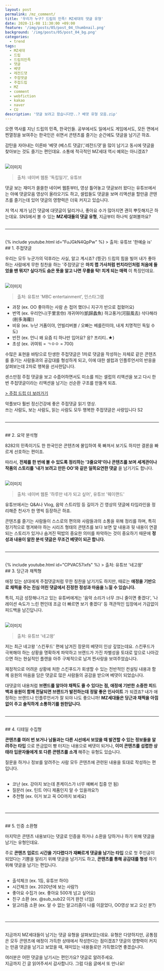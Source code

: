 ```yaml
---
layout: post
permalink: /mz_comment/
title: '우리가 누구? 드립의 민족! MZ세대의 댓글 유형'
date: 2020-11-08 11:30:00 +09:00
feature: '/img/posts/05/post_04_thumbnail.png'
background: '/img/posts/05/post_04_bg.png'
categories:
  - trend
tags:
  - MZ세대
  - 드립
  - 드립의민족
  - 댓글
  - 베댓
  - 레전드댓
  - 주접댓글
  - 주접드립
  - MZ
  - comment
  - webfiction
  - kakao
  - naver
  - CU
description: '댓글 보려고 왔습니다만..? 베댓 유형 모음.zip'
---
```


오랜 역사를 지닌 드립의 민족, 한국인들. 공부에서도 일에서도 게임에서도, 모든 면에서 찐열정을 보여주는 한국인은 쉬면서 콘텐츠를 즐기는 순간에도 댓글을 남기곤 하죠. <br>

감탄을 자아내는 이른바 '베댓 (베스트 댓글)','레전드댓'을 많이 남기고 동시에 댓글을 찾아보는 것도 즐기는 편인데요. 소통에 적극적인 MZ세대 역시 예외는 아니겠죠? <br><br>

![이미지](/img/posts/05/01.jpg)
> 출처: 네이버 웹툰 '독립일기', 유튜브

댓글 보는 재미가 쏠쏠한 네이버 웹툰부터, 영상 틀어놓고 댓글보러 왔다는 유튜브에서는 아예 댓글모음 영상이 올라오기도 하고, 셀럽들도 댓글을 보며 리액션을 할만큼 콘텐츠를 즐기는데 있어 댓글의 영향력은 더욱 커지고 있습니다. <br>

저 역시 제가 남긴 댓글에 대댓글이 달리거나, 좋아요 수가 많아지면 괜히 뿌듯해지곤 하는데요. SNS에서 볼 수 있는 **MZ세대들의 댓글 유형**, 지금부터 하나씩 살펴볼까요? <br><br>

---

<br>
{% include youtube.html id="FuJGkN4QpPw" %}
> 출처: 유튜브 '한예슬 is'

<br>
## 1. 주접댓글

우리는 모두 누군가의 덕후라는 사실, 알고 계시죠? (찡긋) 드립의 힘을 빌어 내가 좋아하는 사람에게 무한 칭찬을 하는 '주접댓글'은 **마치 랩 가사처럼 펀치라인처럼 처음에 들었을 땐 뭐지? 싶다가도 숨은 뜻을 알고 나면 무릎을 탁! 치게 되는 매력** 이 특징인데요. <br><br>

![이미지](/img/posts/05/02.jpg)
> 출처: 유튜브 'MBC entertainment', 인스타그램

* 과장 (ex. OO 좋아하는 사람 손 접어 했더니 지구가 반으로 접혔어요)
* 번역 (ex. 우리언니(于里言你) 개귀여어(凱歸蠡魚) 하고풍거(河鼓風去) 삭다해라(削多海蘿))
* 비유 (ex. 누난 거품이야, 언빌리버블 / 오빠는 베를린이야, 내게 치명적인 독일 수도)
* 반전 (ex. 언니 왜 요즘 티 하나만 입어요? 응? 프리티..★)
* 초성 (ex. 귀여워 = ㄱㅇㅇ = 700)

수많은 표현을 바탕으로 탄생한 주접댓글은 1차로 댓글을 작성하는 자체로 같은 콘텐츠를 즐기는 사람들과의 공감대를 형성하게 되고, 이에 대한 셀럽과 인플루언서의 반응을 살펴보는데 2차로 행복을 선사한답니다. <br>

센스만점 주접 댓글을 보고 수줍어하면서도 미소를 띄는 셀럽의 리액션을 보고 다시 한 번 주접댓글이라는 리액션을 남기는 선순환 구조를 만들게 되죠. <br>

[> 주접 드립 더 보러가기](https://namu.wiki/w/%EC%A3%BC%EC%A0%91%20%EB%93%9C%EB%A6%BD?from=%EC%A3%BC%EC%A0%91%20%EB%8C%93%EA%B8%80)

악플보다 훨씬 정신건강에 좋은 주접댓글 읽기 영상. <br>
쓰는 사람도, 보는 사람도, 읽는 사람도 모두 행복한 주접댓글은 사랑입니다 S2 <br><br>

---

<br>
## 2. 요약 분석형

8282의 민족이기도 한 한국인은 콘텐츠에 몰입하여 푹 빠져서 보기도 하지만 결론을 빠르게 선호하는 편이죠. <br>

따라서, **전체를 한 번에 볼 수 있도록 정리하는 '3줄요약'이나 콘텐츠를 보며 세계관이나 작품의 스토리를 '내가 보려고 만든 OO'와 같은 일목요연한 댓글** 을 남기기도 합니다. <br><br>

![이미지](/img/posts/05/03.jpg)
> 출처: 네이버 웹툰 '하루만 네가 되고 싶어', 유튜브 '웨이랜드'

유튜브에서는 Q&A나 Vlog, 음악 스트리밍 등 길이가 긴 영상의 댓글에 타임라인을 정리해준 천사가 한 명씩 등장하곤 하죠. <br>

콘텐츠를 즐기는 사람들이 스스로의 편의와 사람들과의 소통을 위해 정리를 하며, 특히 정기적으로 챙겨봐야 하는 시리즈 형태의 콘텐츠를 보다 보면 앞 내용과 뒷 내용이 연결되는 스토리가 있거나 숨겨진 떡밥의 중요한 의미를 파악하는 것이 중요하기 때문에 **정성과 내용이 알찬 분석 댓글은 무조건 베댓이 되곤 합니다.** <br><br>

---

<br>
{% include youtube.html id="CPVAC57ixfs" %}
> 출처: 유튜브 '네고왕'

<br>
## 3. 당근과 채찍형

애정 있는 상대에게 주접댓글처럼 무한 칭찬을 남기기도 하지만, 때로는 **애정을 기반으로 채찍을 주는 진심 어린 댓글에서 진정한 정성과 마음을 느낄 수 있습니다.** <br>

특히, 지금 성장해나가고 있는 유튜버에게는 '음악 소리가 너무 크니 줄이면 좋겠다', '나레이션 속도가 느린 편인데 조금 더 빠르면 보기 좋겠다' 등 객관적인 입장에서 가감없이 피드백을 남긴답니다. <br><br>

![이미지](/img/posts/05/04.jpg)
> 출처: 유튜브 '네고왕'

저는 최근 네고왕 '스킨푸드' 편에 남겨진 장문의 베댓이 인상 깊었는데요. 스킨푸드가 극복해야 하는 상황을 명확하게 파악하고 브랜드가 가진 차별성을 토대로 앞으로 나아갔으면 하는 현실적인 플랜을 아주 구체적으로 남겨 찐사랑을 보여주었습니다. <br>

재정적으로 어려운 상황에 처한 스킨푸드가 회생할 수 있는 전반적인 컨설팅 내용과 함께 응원의 마음을 담은 댓글로 많은 사람들의 공감을 받으며 베댓이 되었습니다. <br>

대댓글의 내용처럼 **브랜드를 알아야 채찍도 줄 수 있다는 점, 애정에 기반한 소중한 피드백과 응원이 함께 전달되면 브랜드가 발전하는데 정말 좋은 인사이트** 가 되겠죠? 내가 애정하는 브랜드나 인플루언서가 잘 되야 나도 좋으니까! **MZ세대들은 당근과 채찍을 아낌없이 주고 솔직하게 소통하기를 원한답니다.** <br><br>

---

<br>
## 4. 디테일 수집형

**콘텐츠를 여러 번 보거나 남들과는 다른 시선에서 보았을 때 발견할 수 있는 정보들을 알려주는 타입** 으로 뜬금없이 빵 터지는 내용으로 베댓이 되거나, **이미 콘텐츠를 섭렵한 상태라 입문자들에게 또 다른 콘텐츠를 소개** 해주는 유형도 있습니다. <br>

질문을 하거나 정보를 알려주는 사람 모두 콘텐츠에 관련된 내용을 토대로 작성하는 편입니다. <br><br>

* 코난 (ex. 강아지 보는데 폰케이스가 너무 예뻐서 집중 안 됨)
* 질문러 (ex. 틴트 어디 제품인지 알 수 있을까요?)
* 추천형 (ex. 이거 보고 꼭 OO까지 보세요)

<br>

---

<br>
## 5. 인증 소환형

마지막은 콘텐츠 내용보다는 댓글로 인증을 하거나 소환을 당하거나 하기 위해 댓글을 남기는 유형인데요. <br>

주로 **콘텐츠 업로드 시간을 기다렸다가 재빠르게 댓글을 남기는 타입** 으로 첫 주인공이 되었다는 기쁨을 알리기 위해 댓글을 남기기도 하고, **콘텐츠를 통해 공감대를 형성** 하기 위해 댓글을 남기는 편입니다. <br><br>

* 출석체크 (ex. 1등, 유튜브 하이)
* 시간체크 (ex. 2020년에 보는 사람?)
* 좋아요 수집가 (ex. 좋아요 500개 넘고 싶어요)
* 친구 소환 (ex. @sub_sub22 이거 완전 너임)
* 알고리즘 소환 (ex. 알 수 없는 알고리즘이 나를 이끌었다, OO영상 보고 오신 분?)

<br>

---

<br>
지금까지 MZ세대들이 남기는 댓글 유형을 살펴보았는데요. 유형은 다양하지만, 공통점은 모두 콘텐츠에 애정이 가득한 상태에서 작성한다는 점이겠죠? 댓글의 영향력이 커지는 만큼 댓글을 남기고 보았을 때, 재미있는 내용들로만 가득했으면 좋겠습니다. <br>

여러분은 어떤 댓글을 남기시는 편인가요? 댓글로 알려주세요. <br>
지금까지 긴 글 읽어주셔서 감사합니다. 그럼 다음 글에서 또 만나요! <br><br>

